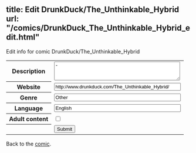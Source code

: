 title: Edit DrunkDuck/The_Unthinkable_Hybrid
url: "/comics/DrunkDuck_The_Unthinkable_Hybrid_edit.html"
---
Edit info for comic DrunkDuck/The_Unthinkable_Hybrid

<form name="comic" action="http://gaepostmail.appspot.com/comic/" method="post">
<table class="comicinfo">
<tr>
<th>Description</th><td><textarea name="description" cols="40" rows="3">-</textarea></td>
</tr>
<tr>
<th>Website</th><td><input type="text" name="url" value="http://www.drunkduck.com/The_Unthinkable_Hybrid/" size="40"/></td>
</tr>
<tr>
<th>Genre</th><td><input type="text" name="genre" value="Other" size="40"/></td>
</tr>
<tr>
<th>Language</th><td><input type="text" name="language" value="English" size="40"/></td>
</tr>
<tr>
<th>Adult content</th><td><input type="checkbox" name="adult" value="adult" /></td>
</tr>
<tr>
<th></th><td>
<input type="hidden" name="comic" value="DrunkDuck_The_Unthinkable_Hybrid" />
<input type="submit" name="submit" value="Submit" />
</td>
</tr>
</table>
</form>

Back to the [comic](DrunkDuck_The_Unthinkable_Hybrid.html).

